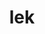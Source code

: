 ---
category: 3-letters
denotation: null
name: lek
reference_link: https://www.etymonline.com/word/lek
root_language: null
root_name: null
title: lek
type: free
word_sums:
- respelling: lek
  sum: 'Lek + '
---